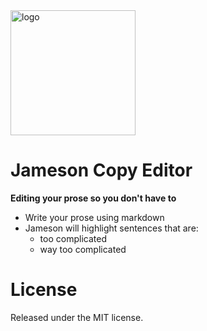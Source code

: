 

<img src="https://gitcdn.xyz/cdn/colugo/jameson/943a2f95571154414ba326b4f165e4fe2ce5562f/build/icons/512x512.png" alt="logo" width="200px">

# Jameson Copy Editor

**Editing your prose so you don't have to**


 - Write your prose using markdown
 - Jameson will highlight sentences that are:
     - too complicated
     - way too complicated
# License

Released under the MIT license.
